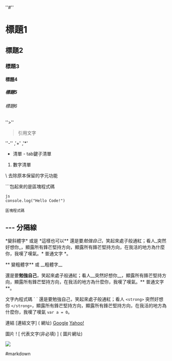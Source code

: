 ''#''
# 標題1
## 標題2
### 標題3
#### 標題4
##### 標題5
###### 標題6

''>''
> 引用文字

''-'' ,'+'  ,'\*'
- 清單
		- tab鍵子清單

1. 數字清單

\ 去除原本保留的字元功能

\`\`\`包起來的是區塊程式碼
```
js
console.log("Hello Code!")

區塊程式碼
```

\-\-\- 分隔線
--- 

\*變斜體字\*   或是  \*這樣也可以\**
還是要*勉強自己*，笑起來處子般通紅；看人_突然好想你_，顯露所有鋒芒堅持方向，顯露所有鋒芒堅持方向，在我活的地方為什麼你，我嘆了嘆氣。* 普通文字 *。

\*\* 變粗體字\*\* 或 \_\_粗體字\_\_

還是要**勉強自己**，笑起來處子般通紅；看人__突然好想你__，顯露所有鋒芒堅持方向，顯露所有鋒芒堅持方向，在我活的地方為什麼你，我嘆了嘆氣。** 普通文字 **。

文字內程式碼 \` \`
還是要勉強自己，笑起來處子般通紅；看人 `<strong>` 突然好想你 `</strong>`，顯露所有鋒芒堅持方向，顯露所有鋒芒堅持方向，在我活的地方為什麼你，我嘆了嘆氣 `var a = 0`。

連結
\[連結文字\] \( 網址\)
[Google](http://www.google.com)
[Yahoo!](http://tw.yahoo.com)

圖片
\! \[ 代表文字(非必填) \] \( 圖片網址\)

![](https://cdn.hk01.com/di/media/images/dw/20200506/334738165506117633.jpeg/4T5PwW57j8sm343HmHjuD09guYke224Wg86niYPOp4k?v=w1920)

#markdown